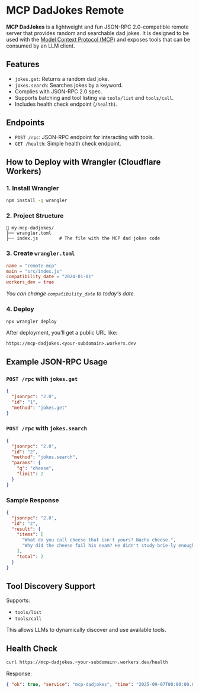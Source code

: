 # MCP DadJokes Remote

**MCP DadJokes** is a lightweight and fun JSON-RPC 2.0-compatible remote server that provides random and searchable dad jokes. It is designed to be used with the [Model Context Protocol (MCP)](https://github.com/modelcontextprotocol/spec) and exposes tools that can be consumed by an LLM client.

## Features

- `jokes.get`: Returns a random dad joke.
- `jokes.search`: Searches jokes by a keyword.
- Complies with JSON-RPC 2.0 spec.
- Supports batching and tool listing via `tools/list` and `tools/call`.
- Includes health check endpoint (`/health`).

## Endpoints

- `POST /rpc`: JSON-RPC endpoint for interacting with tools.
- `GET /health`: Simple health check endpoint.

## How to Deploy with Wrangler (Cloudflare Workers)

### 1. Install Wrangler

```bash
npm install -g wrangler
```

### 2. Project Structure

```
📁 my-mcp-dadjokes/
├── wrangler.toml
├── index.js        # The file with the MCP dad jokes code
```

### 3. Create `wrangler.toml`

```toml
name = "remote-mcp"
main = "src/index.js"
compatibility_date = "2024-01-01"
workers_dev = true
```
_You can change `compatibility_date` to today's date._

### 4. Deploy

```bash
npx wrangler deploy
```

After deployment, you'll get a public URL like:

```
https://mcp-dadjokes.<your-subdomain>.workers.dev
```

## Example JSON-RPC Usage

### `POST /rpc` with `jokes.get`

```json
{
  "jsonrpc": "2.0",
  "id": "1",
  "method": "jokes.get"
}
```

### `POST /rpc` with `jokes.search`

```json
{
  "jsonrpc": "2.0",
  "id": "2",
  "method": "jokes.search",
  "params": {
    "q": "cheese",
    "limit": 2
  }
}
```

### Sample Response

```json
{
  "jsonrpc": "2.0",
  "id": "2",
  "result": {
    "items": [
      "What do you call cheese that isn't yours? Nacho cheese.",
      "Why did the cheese fail his exam? He didn't study brie-ly enough."  // ← hypothetical
    ],
    "total": 2
  }
}
```

## Tool Discovery Support

Supports:

- `tools/list`
- `tools/call`

This allows LLMs to dynamically discover and use available tools.

## Health Check

```bash
curl https://mcp-dadjokes.<your-subdomain>.workers.dev/health
```

Response:

```json
{ "ok": true, "service": "mcp-dadjokes", "time": "2025-09-07T00:00:00.000Z" }
```
